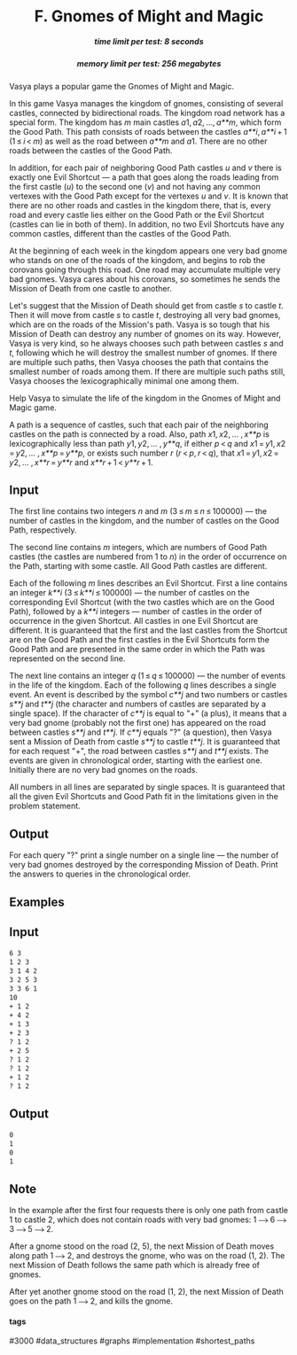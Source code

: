<h1 style='text-align: center;'> F. Gnomes of Might and Magic</h1>

<h5 style='text-align: center;'>time limit per test: 8 seconds</h5>
<h5 style='text-align: center;'>memory limit per test: 256 megabytes</h5>

Vasya plays a popular game the Gnomes of Might and Magic.

In this game Vasya manages the kingdom of gnomes, consisting of several castles, connected by bidirectional roads. The kingdom road network has a special form. The kingdom has *m* main castles *a*1, *a*2, ..., *a**m*, which form the Good Path. This path consists of roads between the castles *a**i*, *a**i* + 1 (1 ≤ *i* < *m*) as well as the road between *a**m* and *a*1. There are no other roads between the castles of the Good Path.

In addition, for each pair of neighboring Good Path castles *u* and *v* there is exactly one Evil Shortcut — a path that goes along the roads leading from the first castle (*u*) to the second one (*v*) and not having any common vertexes with the Good Path except for the vertexes *u* and *v*. It is known that there are no other roads and castles in the kingdom there, that is, every road and every castle lies either on the Good Path or the Evil Shortcut (castles can lie in both of them). In addition, no two Evil Shortcuts have any common castles, different than the castles of the Good Path.

At the beginning of each week in the kingdom appears one very bad gnome who stands on one of the roads of the kingdom, and begins to rob the corovans going through this road. One road may accumulate multiple very bad gnomes. Vasya cares about his corovans, so sometimes he sends the Mission of Death from one castle to another.

Let's suggest that the Mission of Death should get from castle *s* to castle *t*. Then it will move from castle *s* to castle *t*, destroying all very bad gnomes, which are on the roads of the Mission's path. Vasya is so tough that his Mission of Death can destroy any number of gnomes on its way. However, Vasya is very kind, so he always chooses such path between castles *s* and *t*, following which he will destroy the smallest number of gnomes. If there are multiple such paths, then Vasya chooses the path that contains the smallest number of roads among them. If there are multiple such paths still, Vasya chooses the lexicographically minimal one among them.

Help Vasya to simulate the life of the kingdom in the Gnomes of Might and Magic game.

A path is a sequence of castles, such that each pair of the neighboring castles on the path is connected by a road. Also, path *x*1, *x*2, ... , *x**p* is lexicographically less than path *y*1, *y*2, ... , *y**q*, if either *p* < *q* and *x*1 = *y*1, *x*2 = *y*2, ... , *x**p* = *y**p*, or exists such number *r* (*r* < *p*, *r* < *q*), that *x*1 = *y*1, *x*2 = *y*2, ... , *x**r* = *y**r* and *x**r* + 1 < *y**r* + 1.

## Input

The first line contains two integers *n* and *m* (3 ≤ *m* ≤ *n* ≤ 100000) — the number of castles in the kingdom, and the number of castles on the Good Path, respectively.

The second line contains *m* integers, which are numbers of Good Path castles (the castles are numbered from 1 to *n*) in the order of occurrence on the Path, starting with some castle. All Good Path castles are different.

Each of the following *m* lines describes an Evil Shortcut. First a line contains an integer *k**i* (3 ≤ *k**i* ≤ 100000) — the number of castles on the corresponding Evil Shortcut (with the two castles which are on the Good Path), followed by a *k**i* integers — number of castles in the order of occurrence in the given Shortcut. All castles in one Evil Shortcut are different. It is guaranteed that the first and the last castles from the Shortcut are on the Good Path and the first castles in the Evil Shortcuts form the Good Path and are presented in the same order in which the Path was represented on the second line.

The next line contains an integer *q* (1 ≤ *q* ≤ 100000) — the number of events in the life of the kingdom. Each of the following *q* lines describes a single event. An event is described by the symbol *c**j* and two numbers or castles *s**j* and *t**j* (the character and numbers of castles are separated by a single space). If the character of *c**j* is equal to "+" (a plus), it means that a very bad gnome (probably not the first one) has appeared on the road between castles *s**j* and *t**j*. If *c**j* equals "?" (a question), then Vasya sent a Mission of Death from castle *s**j* to castle *t**j*. It is guaranteed that for each request "+", the road between castles *s**j* and *t**j* exists. The events are given in chronological order, starting with the earliest one. Initially there are no very bad gnomes on the roads.

All numbers in all lines are separated by single spaces. It is guaranteed that all the given Evil Shortcuts and Good Path fit in the limitations given in the problem statement.

## Output

For each query "?" print a single number on a single line — the number of very bad gnomes destroyed by the corresponding Mission of Death. Print the answers to queries in the chronological order.

## Examples

## Input


```
6 3  
1 2 3  
3 1 4 2  
3 2 5 3  
3 3 6 1  
10  
+ 1 2  
+ 4 2  
+ 1 3  
+ 2 3  
? 1 2  
+ 2 5  
? 1 2  
? 1 2  
+ 1 2  
? 1 2  

```
## Output


```
0  
1  
0  
1  

```
## Note

In the example after the first four requests there is only one path from castle 1 to castle 2, which does not contain roads with very bad gnomes: 1 ![](images/70a0795f45d32287dba0eb83fc4a3f470c6e5537.png) 6 ![](images/70a0795f45d32287dba0eb83fc4a3f470c6e5537.png) 3 ![](images/70a0795f45d32287dba0eb83fc4a3f470c6e5537.png) 5 ![](images/70a0795f45d32287dba0eb83fc4a3f470c6e5537.png) 2.

After a gnome stood on the road (2, 5), the next Mission of Death moves along path 1 ![](images/70a0795f45d32287dba0eb83fc4a3f470c6e5537.png) 2, and destroys the gnome, who was on the road (1, 2). The next Mission of Death follows the same path which is already free of gnomes.

After yet another gnome stood on the road (1, 2), the next Mission of Death goes on the path 1 ![](images/70a0795f45d32287dba0eb83fc4a3f470c6e5537.png) 2, and kills the gnome.



#### tags 

#3000 #data_structures #graphs #implementation #shortest_paths 